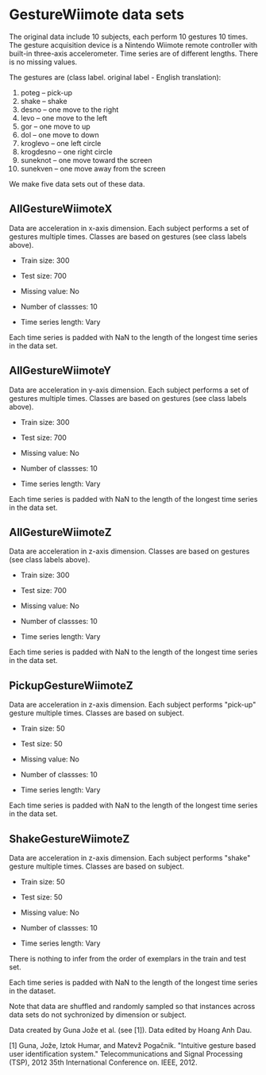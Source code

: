 # GestureWiimote data sets

The original data include 10 subjects, each perform 10 gestures 10 times. The gesture acquisition device is a Nintendo Wiimote remote controller with built-in three-axis accelerometer. Time series are of different lengths. There is no missing values.

The gestures are (class label. original label - English translation): 
1. poteg – pick-up
2. shake – shake
3. desno – one move to the right
4. levo – one move to the left
5. gor – one move to up
6. dol – one move to down
7. kroglevo – one left circle
8. krogdesno – one right circle
9. suneknot – one move toward the screen
10. sunekven – one move away from the screen

We make five data sets out of these data. 

## AllGestureWiimoteX

Data are acceleration in x-axis dimension. Each subject performs a set of gestures multiple times. Classes are based on gestures (see class labels above).

- Train size: 300

- Test size: 700

- Missing value: No

- Number of classses: 10

- Time series length: Vary

Each time series is padded with NaN to the length of the longest time series in the data set.

## AllGestureWiimoteY

Data are acceleration in y-axis dimension. Each subject performs a set of gestures multiple times. Classes are based on gestures (see class labels above).

- Train size: 300

- Test size: 700

- Missing value: No

- Number of classses: 10

- Time series length: Vary

Each time series is padded with NaN to the length of the longest time series in the data set.

## AllGestureWiimoteZ

Data are acceleration in z-axis dimension. Classes are based on gestures (see class labels above). 

- Train size: 300

- Test size: 700

- Missing value: No

- Number of classses: 10

- Time series length: Vary

Each time series is padded with NaN to the length of the longest time series in the data set.

## PickupGestureWiimoteZ

Data are acceleration in z-axis dimension. Each subject performs "pick-up" gesture multiple times. Classes are based on subject. 

- Train size: 50

- Test size: 50

- Missing value: No

- Number of classses: 10

- Time series length: Vary

Each time series is padded with NaN to the length of the longest time series in the data set.

## ShakeGestureWiimoteZ

Data are acceleration in z-axis dimension. Each subject performs "shake" gesture multiple times. Classes are based on subject. 

- Train size: 50

- Test size: 50

- Missing value: No

- Number of classses: 10

- Time series length: Vary

There is nothing to infer from the order of exemplars in the train and test set.

Each time series is padded with NaN to the length of the longest time series in the dataset.

Note that data are shuffled and randomly sampled so that instances across data sets do not sychronized by dimension or subject.

Data created by Guna Jože et al. (see [1]). Data edited by Hoang Anh Dau.

[1] Guna, Jože, Iztok Humar, and Matevž Pogačnik. "Intuitive gesture based user identification system." Telecommunications and Signal Processing (TSP), 2012 35th International Conference on. IEEE, 2012.

